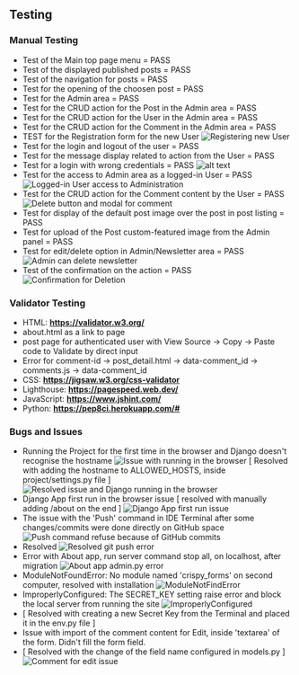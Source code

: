 ## Testing

### Manual Testing

- Test of the Main top page menu = PASS
- Test of the displayed published posts = PASS
- Test of the navigation for posts = PASS
- Test for the opening of the choosen post = PASS
- Test for the Admin area = PASS
- Test for the CRUD action for the Post in the Admin area = PASS
- Test for the CRUD action for the User in the Admin area = PASS
- Test for the CRUD action for the Comment in the Admin area = PASS
- TEST for the Registration form for the new User
![Registering new User](readme_assets/image46.png)
- Test for the login and logout of the user = PASS
- Test for the message display related to action from the User = PASS
- Test for a login with wrong credentials = PASS
![alt text](readme_assets/image52.png)
- Test for the access to Admin area as a logged-in User = PASS
![Logged-in User access to Administration](readme_assets/image43.png)
- Test for the CRUD action for the Comment content by the User = PASS
![Delete button and modal for comment](readme_assets/image44.png)
- Test for display of the default post image over the post in post listing = PASS
- Test for upload of the Post custom-featured image from the Admin panel = PASS
- Test for edit/delete option in Admin/Newsletter area = PASS
![Admin can delete newsletter](readme_assets/image48.png)
- Test of the confirmation on the action = PASS
![Confirmation for Deletion](readme_assets/image49.png)

### Validator Testing

- HTML: **https://validator.w3.org/**
- about.html as a link to page
- post page for authenticated user with View Source -> Copy -> Paste code to Validate by direct input
- Error for comment-id -> post_detail.html -> data-comment_id -> comments.js -> data-comment_id
- CSS: **https://jigsaw.w3.org/css-validator**
- Lighthouse: **https://pagespeed.web.dev/**
- JavaScript: **https://www.jshint.com/**
- Python: **https://pep8ci.herokuapp.com/#**

### Bugs and Issues

- Running the Project for the first time in the browser and Django doesn't recognise the hostname
![Issue with running in the browser](readme_assets/issue-image01.png)
[ Resolved with adding the hostname to ALLOWED_HOSTS, inside project/settings.py file ]
![Resolved issue and Django running in the browser](readme_assets/issue-image02.png)
- Django App first run in the browser issue [ resolved with manually adding /about on the end ]
![Django App first run issue](readme_assets/image07.png)
- The issue with the 'Push' command in IDE Terminal after some changes/commits were done directly on GitHub space
![Push command refuse because of GitHub commits](readme_assets/issue-image04.png)
- Resolved
![Resolved git push error](readme_assets/issue-image05.png)
- Error with About app, run server command stop all, on localhost, after migration
![About app admin.py error](readme_assets/issue-image06.png)
- ModuleNotFoundError: No module named 'crispy_forms' on second computer, resolved with installation
![ModuleNotFindError](readme_assets/issue-image07.png)
- ImproperlyConfigured: The SECRET_KEY setting raise error and block the local server from running the site
![ImproperlyConfigured](readme_assets/issue-image08.png)
- [ Resolved with creating a new Secret Key from the Terminal and placed it in the env.py file ]
- Issue with import of the comment content for Edit, inside 'textarea' of the form. Didn't fill the form field.
- [ Resolved with the change of the field name configured in models.py ]
![Comment for edit issue](readme_assets/issue-image09.png)